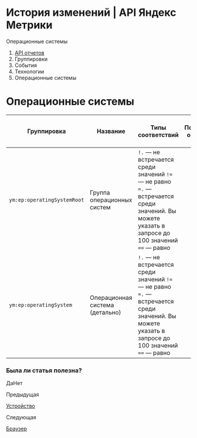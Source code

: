 # История изменений | API Яндекс Метрики

Операционные системы

  1. [API отчетов](../../index.md)
  2. Группировки
  3. События
  4. Технологии
  5. Операционные системы

# Операционные системы

**Группировка** |  **Название** |  **Типы соответствий** |  **Подробное описание** |  **Расшифровка** |  **Минимальная дата для создания отчета**  
---|---|---|---|---|---  
`ym:ep:operatingSystemRoot` |  Группа операционных систем |  `!.` — не встречается среди значений `!=` — не равно `=.` — встречается среди значений. Вы можете указать в запросе до 100 значений `==` — равно |  |  `ym:ep:operatingSystemRootName` |  2009-01-18  
`ym:ep:operatingSystem` |  Операционная система (детально) |  `!.` — не встречается среди значений `!=` — не равно `=.` — встречается среди значений. Вы можете указать в запросе до 100 значений `==` — равно |  |  `ym:ep:operatingSystemName` |  2009-01-18  
  
### Была ли статья полезна?

ДаНет

Предыдущая

[Устройство](device.md)

Следующая

[Браузер](browser.md)